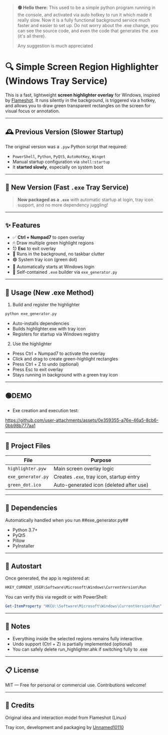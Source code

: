 <blockquote>
<strong>🟢 Hello there:</strong> This used to be a simple python program running in the console, and activated via auto hotkey to run it which made it really slow. Now it is a fully functional background service much faster and easier to set up.
Do not worry about the .exe change, you can see the source code, and even the code that generates the .exe (it's all there).

Any suggestion is much appreciated

</blockquote>

# 🔍 Simple Screen Region Highlighter (Windows Tray Service)

This is a fast, lightweight **screen highlighter overlay** for Windows, inspired by [Flameshot](https://github.com/flameshot-org/flameshot). It runs silently in the background, is triggered via a hotkey, and allows you to draw green transparent rectangles on the screen for visual focus or annotation.

---

## 🕰️ Previous Version (Slower Startup)

The original version was a `.pyw` Python script that required:
- `PowerShell`, `Python`, `PyQt5`, `AutoHotKey`, `Winget`
- Manual startup configuration via `shell:startup`
- It **started slowly**, especially on system boot

---

## 🚀 New Version (Fast `.exe` Tray Service)

> **Now packaged as a `.exe`** with automatic startup at login, tray icon support, and no more dependency juggling!

---

## ✨ Features

- ✅ **Ctrl + Numpad7** to open overlay
- 🖱 Draw multiple green highlight regions
- ⎋ **Esc** to exit overlay
- 🧠 Runs in the background, no taskbar clutter
- 🟢 System tray icon (green dot)
- 🔁 Automatically starts at Windows login
- 🎁 Self-contained `.exe` builder via `exe_generator.py`

---

## 🚀 Usage (New .exe Method)
1. Build and register the highlighter
```python
python exe_generator.py
```
- Auto-installs dependencies
- Builds highlighter.exe with tray icon
- Registers for startup via Windows registry

2. Use the highlighter
- Press Ctrl + Numpad7 to activate the overlay
- Click and drag to create green-highlight rectangles
- Press Ctrl + Z to undo (optional)
- Press Esc to exit overlay
- Stays running in background with a green tray icon

---

## 🟢DEMO
- Exe creation and execution test:


https://github.com/user-attachments/assets/0e359355-a76e-46a5-8cb6-0bb98b777aa1





---

## 📁 Project Files
| File               | Purpose                                  |
| ------------------ | ---------------------------------------- |
| `highlighter.pyw`  | Main screen overlay logic                |
| `exe_generator.py` | Creates `.exe`, tray icon, startup entry |
| `green_dot.ico`    | Auto-generated icon (deleted after use)  |

---

## 🔧 Dependencies
Automatically handled when you run ##exe_generator.py##
- Python 3.7+
- PyQt5
- Pillow
- PyInstaller

---

## 🏁 Autostart
Once generated, the app is registered at:
```powershell
HKEY_CURRENT_USER\Software\Microsoft\Windows\CurrentVersion\Run
```

You can verify this via regedit or with PowerShell:
```powershell
Get-ItemProperty "HKCU:\Software\Microsoft\Windows\CurrentVersion\Run" | Select-Object ScreenHighlighter
```
---

## 📝 Notes
- Everything inside the selected regions remains fully interactive
- Undo support (Ctrl + Z) is partially implemented (optional)
- You can safely delete run_highlighter.ahk if switching fully to .exe

---

## 📋 License
MIT — Free for personal or commercial use. Contributions welcome!

---

## 🙌 Credits

Original idea and interaction model from Flameshot (Linux)

Tray icon, development and packaging by [Unnamed10110](https://github.com/Unnamed10110)





